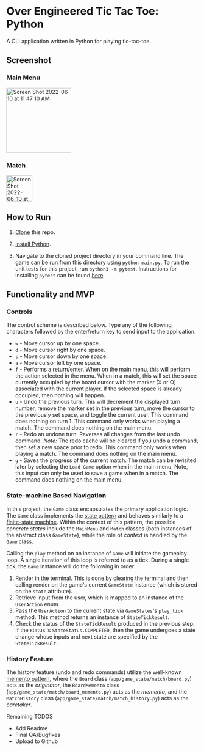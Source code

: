 # Over Engineered Tic Tac Toe: Python

A CLI application written in Python for playing tic-tac-toe.

## Screenshot

### Main Menu

<img width="170" alt="Screen Shot 2022-06-10 at 11 47 10 AM" src="https://user-images.githubusercontent.com/30376211/174488257-8a8f9e60-1d40-4be7-bedc-7bcd8c951e24.png">

### Match

<img width="68" alt="Screen Shot 2022-06-10 at 11 47 40 AM" src="https://user-images.githubusercontent.com/30376211/174488316-319455d5-64b0-4957-bb8d-dbefcfb5d5b3.png">

## How to Run

1. [Clone](https://git-scm.com/book/en/v2/Git-Basics-Getting-a-Git-Repository#_git_cloning) this repo.

2. [Install Python](https://realpython.com/installing-python/).

3. Navigate to the cloned project directory in your command line. The game can be run from this directory using `python main.py`. To run the unit tests for this project, run `python3 -m pytest`. Instructions for installing `pytest` can be found [here](https://docs.pytest.org/en/7.1.x/getting-started.html).

## Functionality and MVP

### Controls

The control scheme is described below. Type any of the following characters followed by the enter/return key to send input to the application.

* `w` - Move cursor up by one space.
* `d` - Move cursor right by one space.
* `s` - Move cursor down by one space.
* `a` - Move cursor left by one space.
* `f` - Performs a return/enter. When on the main menu, this will perform the action selected in the menu. When in a match, this will set the space currently occupied by the board cursor with the marker (X or O) associated with the current player. If the selected space is already occupied, then nothing will happen.
* `u` - Undo the previous turn. This will decrement the displayed turn number, remove the marker set in the previous turn, move the cursor to the previously set space, and toggle the current user. This command does nothing on turn 1. This command only works when playing a match. The command does nothing on the main menu.
* `r` - Redo an undone turn. Reverses all changes from the last undo command. *Note:* The redo cache will be cleared if you undo a command, then set a new space prior to redo. This command only works when playing a match. The command does nothing on the main menu.
* `g` - Saves the progress of the current match. The match can be revisited later by selecting the `Load Game` option when in the main menu. Note, this input can only be used to save a game when in a match. The command does nothing on the main menu.

### State-machine Based Navigation

In this project, the `Game` class encapsulates the primary application logic. The `Game` class implements the [state pattern](https://en.wikipedia.org/wiki/State_pattern) and behaves similarly to a [finite-state machine](https://en.wikipedia.org/wiki/Finite-state_machine). Within the context of this pattern, the possible *concrete states* include the `MainMenu` and `Match` classes (both instances of the abstract class `GameState`), while the role of *context* is handled by the `Game` class.

Calling the `play` method on an instance of `Game` will initiate the gameplay loop. A single iteration of this loop is referred to as a tick. During a single tick, the `Game` instance will do the following in order:

1. Render in the terminal. This is done by clearing the terminal and then calling render on the game's current `GameState` instance (which is stored on the `state` attribute).
2. Retrieve input from the user, which is mapped to an instance of the `UserAction` enum.
3. Pass the `UserAction` to the current state via `GameStates`'s `play_tick` method. This method returns an instance of `StateTickResult`.
4. Check the status of the `StateTickResult` produced in the previous step. If the status is `StateStatus.COMPLETED`, then the game undergoes a state change whose inputs and next state are specified by the `StateTickResult`.

### History Feature

The history feature (undo and redo commands) utilize the well-known [memento pattern](https://en.wikipedia.org/wiki/Memento_pattern), where the `Board` class (`app/game_state/match/board.py`) acts as the *originator*, the `BoardMemento` class (`app/game_state/match/board_memento.py`) acts as the *memento*, and the `MatchHistory` class (`app/game_state/match/match_history.py`) acts as the *caretaker*.

Remaining TODOS

* Add Readme
* Final QA/Bugfixes
* Upload to Github
